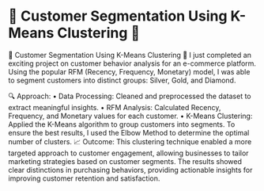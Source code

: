 # 🚀 Customer Segmentation Using K-Means Clustering 🚀

🚀 Customer Segmentation Using K-Means Clustering 🚀
I just completed an exciting project on customer behavior analysis for an e-commerce platform. Using the popular RFM (Recency, Frequency, Monetary) model, I was able to segment customers into distinct groups: Silver, Gold, and Diamond.

🔍 Approach:
•	Data Processing: Cleaned and preprocessed the dataset to extract meaningful insights.
•	RFM Analysis: Calculated Recency, Frequency, and Monetary values for each customer.
•	K-Means Clustering: Applied the K-Means algorithm to group customers into segments. To ensure the best results, I used the Elbow Method to determine the optimal number of clusters.
📈 Outcome: This clustering technique enabled a more targeted approach to customer engagement, allowing businesses to tailor marketing strategies based on customer segments. The results showed clear distinctions in purchasing behaviors, providing actionable insights for improving customer retention and satisfaction.
